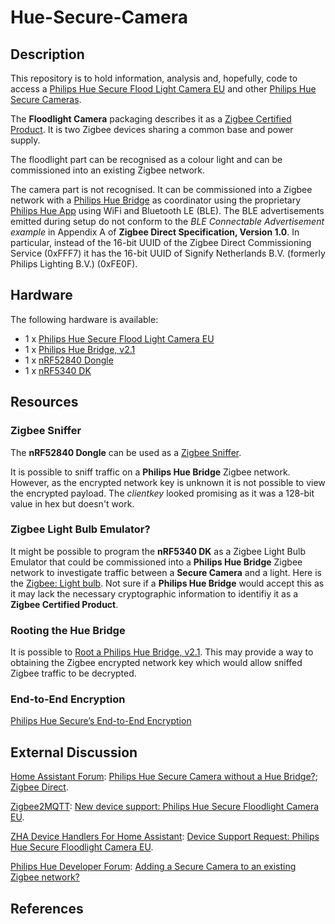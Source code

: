 # Hue-Secure-Camera
## Description
This repository is to hold information, analysis and, hopefully, code to access a [Philips Hue Secure Flood Light Camera EU](https://www.philips-hue.com/en-gb/p/hue-philips-hue-secure-flood-light-camera-eu/8720169177703) and other [Philips Hue Secure Cameras](https://www.philips-hue.com/en-gb/products/smart-security).

The **Floodlight Camera** packaging describes it as a [Zigbee Certified Product](https://zigbeealliance.org/wp-content/uploads/2021/04/07-4842-13-Zigbee-certification-policy.pdf). It is two Zigbee devices sharing a common base and power supply.

The floodlight part can be recognised as a colour light and can be commissioned into an existing Zigbee network.

The camera part is not recognised. It can be commissioned into a Zigbee network with a [Philips Hue Bridge](https://www.philips-hue.com/en-gb/p/hue-bridge/8719514342583) as coordinator using the proprietary [Philips Hue App](https://www.philips-hue.com/en-gb/explore-hue/apps/bridge) using WiFi and Bluetooth LE (BLE). The BLE advertisements emitted during setup do not conform to the _BLE Connectable Advertisement example_ in Appendix A of **Zigbee Direct Specification, Version 1.0**. In particular, instead of the 16-bit UUID of the Zigbee Direct Commissioning Service (0xFFF7) it has the 16-bit UUID of Signify Netherlands B.V. (formerly Philips Lighting B.V.) (0xFE0F).

## Hardware

The following hardware is available:
* 1 x [Philips Hue Secure Flood Light Camera EU](https://www.philips-hue.com/en-gb/p/hue-philips-hue-secure-flood-light-camera-eu/8720169177703)
* 1 x [Philips Hue Bridge, v2.1](https://www.philips-hue.com/en-gb/p/hue-bridge/8719514342583)
* 1 x [nRF52840 Dongle](https://www.nordicsemi.com/Products/Development-hardware/nrf52840-dongle)
* 1 x [nRF5340 DK](https://www.nordicsemi.com/Products/Development-hardware/nRF5340-DK)

## Resources
### Zigbee Sniffer
The **nRF52840 Dongle** can be used as a [Zigbee Sniffer](https://www.nordicsemi.com/Products/Development-tools/nRF-Sniffer-for-802154).

It is possible to sniff traffic on a **Philips Hue Bridge** Zigbee network. However, as the encrypted network key is unknown it is not possible to view the encrypted payload. The _clientkey_ looked promising as it was a 128-bit value in hex but doesn't work.
### Zigbee Light Bulb Emulator?
It might be possible to program the **nRF5340 DK** as a Zigbee Light Bulb Emulator that could be commissioned into a **Philips Hue Bridge** Zigbee network to investigate traffic between a **Secure Camera** and a light. Here is the [Zigbee: Light bulb](https://developer.nordicsemi.com/nRF_Connect_SDK/doc/latest/nrf/samples/zigbee/light_bulb/README.html).
Not sure if a **Philips Hue Bridge** would accept this as it may lack the necessary cryptographic information to identifiy it as a **Zigbee Certified Product**.
### Rooting the Hue Bridge
It is possible to [Root a Philips Hue Bridge, v2.1](https://blog.andreibanaru.ro/2018/03/27/philips-hue-2-1-enabling-wifi/). This may provide a way to obtaining the Zigbee encrypted network key which would allow sniffed Zigbee traffic to be decrypted.
### End-to-End Encryption
[Philips Hue Secure’s End-to-End Encryption](https://developers.meethue.com/e2ee-whitepaper/)

## External Discussion
[Home Assistant Forum](https://community.home-assistant.io/): [Philips Hue Secure Camera without a Hue Bridge?][1]; [Zigbee Direct][2].

[Zigbee2MQTT](https://www.zigbee2mqtt.io/): [New device support: Philips Hue Secure Floodlight Camera EU](https://github.com/Koenkk/zigbee2mqtt/issues/21650).

[ZHA Device Handlers For Home Assistant](https://github.com/zigpy/zha-device-handlers): [Device Support Request: Philips Hue Secure Floodlight Camera EU](https://github.com/zigpy/zha-device-handlers/issues/3017).

[Philips Hue Developer Forum](https://developers.meethue.com/forum/): [Adding a Secure Camera to an existing Zigbee network?](https://developers.meethue.com/forum/t/adding-a-secure-camera-to-an-existing-zigbee-network/7004)

## References
[1]: https://community.home-assistant.io/t/philips-hue-secure-camera-without-a-hue-bridge/678816  "Philips Hue Secure Camera without a Hue Bridge?"
[2]: https://community.home-assistant.io/t/zigbee-direct/681653 "Zigbee Direct"
